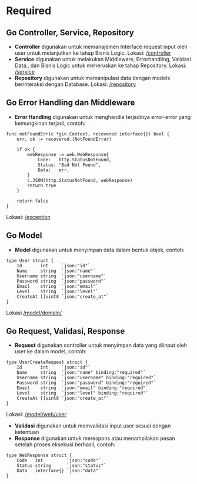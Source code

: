 # Required
## Go Controller, Service, Repository
- **Controller** digunakan untuk memanajemen Interface request input oleh user untuk melanjutkan ke tahap Bisnis Logic. Lokasi: [/controller](/controller)
- **Service** digunakan untuk melakukan Middleware, Errorhandling, Validasi Data., dan Bisnis Logic untuk meneruskan ke tahap Repository. Lokasi: [/service](/service)
- **Repository** digunakan untuk memanipulasi data dengan models berinteraksi dengan Database. Lokasi: [/repository](/repository)

## Go Error Handling dan Middleware
- **Error Handling** digunakan untuk menghandle terjadinya error-error yang kemungkinan terjadi, contoh:
```
func notFoundErr(c *gin.Context, recovered interface{}) bool {
	err, ok := recovered.(NotFoundError)

	if ok {
		webResponse := web.WebResponse{
			Code:   http.StatusNotFound,
			Status: "Bad Not Found",
			Data:   err,
		}
		c.JSON(http.StatusNotFound, webResponse)
		return true
	}

	return false
}
```
Lokasi: [/exception](/exception)

## Go Model
- **Model** digunakan untuk menyimpan data dalam bentuk objek, contoh:
```
type User struct {
	Id       int     `json:"id"`
	Name     string  `json:"name"`
	Username string  `json:"username"`
	Password string  `json:"password"`
	Email    string  `json:"email"`
	Level    string  `json:"level"`
	CreateAt []uint8 `json:"create_at"`
}
```
Lokasi [/model/domain/](/model/domain/)




## Go Request, Validasi, Response
- **Request** digunakan controller untuk menyimpan data yang diinput oleh user ke dalam model, contoh:
```
type UserCreateRequest struct {
	Id       int     `json:"id"`
	Name     string  `json:"name" binding:"required"`
	Username string  `json:"username" binding:"required"`
	Password string  `json:"password" binding:"required"`
	Email    string  `json:"email" binding:"required"`
	Level    string  `json:"level" binding:"required"`
	CreateAt []uint8 `json:"create_at"`
}
```
Lokasi: [/model/web/user](/model/web/user)
- **Validasi** digunakan untuk memvalidasi input user sesuai dengan ketentuan
- **Response** digunakan untuk merespons atau menampilakan pesan setelah proses eksekusi berhasil, contoh:
```
type WebResponse struct {
	Code   int         `json:"code"`
	Status string      `json:"status"`
	Data   interface{} `json:"data"`
}
```
